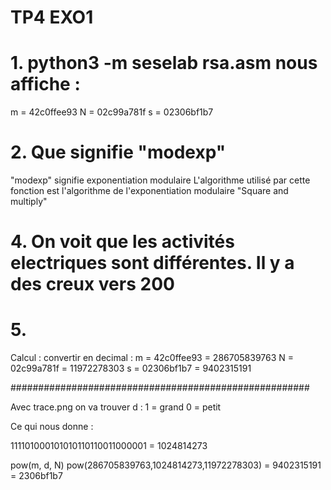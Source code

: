 # TP4 EXO1

# 1. python3 -m seselab rsa.asm nous affiche : 

m = 42c0ffee93
N = 02c99a781f
s = 02306bf1b7


# 2. Que signifie "modexp"

"modexp" signifie exponentiation modulaire
L'algorithme utilisé par cette fonction est l'algorithme de l'exponentiation modulaire "Square and multiply" 


# 4. On voit que les activités electriques sont différentes. Il y a des creux vers 200 

# 5.

Calcul : 
convertir en decimal :
m = 42c0ffee93 = 286705839763
N = 02c99a781f = 11972278303
s = 02306bf1b7 = 9402315191

######################################################

Avec trace.png on va trouver d :
1 = grand 
0 = petit

Ce qui nous donne : 

111101000101010110110011000001 = 1024814273

pow(m, d, N)
pow(286705839763,1024814273,11972278303) = 9402315191 = 2306bf1b7
